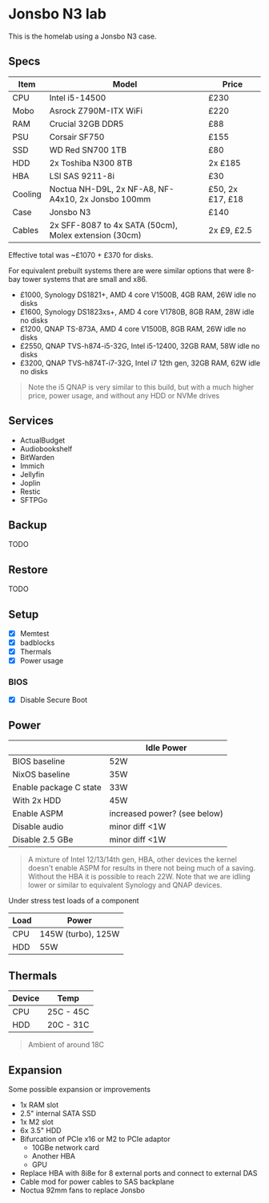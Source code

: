 <!--
SPDX-FileCopyrightText: Andrew Hayzen <ahayzen@gmail.com>

SPDX-License-Identifier: MPL-2.0
-->

# Jonsbo N3 lab

This is the homelab using a Jonsbo N3 case.

## Specs

| Item | Model | Price |
|------|-------|-------|
| CPU | Intel i5-14500 | £230 |
| Mobo | Asrock Z790M-ITX WiFi | £220 |
| RAM | Crucial 32GB DDR5 | £88 |
| PSU | Corsair SF750 | £155 |
| SSD | WD Red SN700 1TB | £80 |
| HDD | 2x Toshiba N300 8TB | 2x £185 |
| HBA | LSI SAS 9211-8i | £30 |
| Cooling | Noctua NH-D9L, 2x NF-A8, NF-A4x10, 2x Jonsbo 100mm | £50, 2x £17, £18 |
| Case | Jonsbo N3 | £140 |
| Cables | 2x SFF-8087 to 4x SATA (50cm), Molex extension (30cm) | 2x £9, £2.5 |

Effective total was ~£1070 + £370 for disks.

For equivalent prebuilt systems there are were similar options that were
8-bay tower systems that are small and x86.

  - £1000, Synology DS1821+, AMD 4 core V1500B, 4GB RAM, 26W idle no disks
  - £1600, Synology DS1823xs+, AMD 4 core V1780B, 8GB RAM, 28W idle no disks
  - £1200, QNAP TS-873A, AMD 4 core V1500B, 8GB RAM, 26W idle no disks
  - £2550, QNAP TVS-h874-i5-32G, Intel i5-12400, 32GB RAM, 58W idle no disks
  - £3200, QNAP TVS-h874T-i7-32G, Intel i7 12th gen, 32GB RAM, 62W idle no disks

> Note the i5 QNAP is very similar to this build, but with a much higher price, power usage, and without any HDD or NVMe drives

## Services

  - ActualBudget
  - Audiobookshelf
  - BitWarden
  - Immich
  - Jellyfin
  - Joplin
  - Restic
  - SFTPGo

## Backup

TODO

## Restore

TODO

## Setup

  - [x] Memtest
  - [x] badblocks
  - [x] Thermals
  - [x] Power usage

### BIOS

  - [x] Disable Secure Boot

## Power

|  | Idle Power |
|--|------------|
| BIOS baseline | 52W |
| NixOS baseline | 35W |
| Enable package C state | 33W |
| With 2x HDD | 45W |
| Enable ASPM | increased power? (see below) |
| Disable audio | minor diff <1W |
| Disable 2.5 GBe | minor diff <1W |

> A mixture of Intel 12/13/14th gen, HBA, other devices the kernel doesn't enable ASPM for results
in there not being much of a saving. Without the HBA it is possible to reach 22W.
Note that we are idling lower or similar to equivalent Synology and QNAP devices.

Under stress test loads of a component

| Load | Power |
|------|-------|
| CPU | 145W (turbo), 125W |
| HDD | 55W |

## Thermals

| Device | Temp |
|--------|------|
| CPU | 25C - 45C |
| HDD | 20C - 31C |

> Ambient of around 18C

## Expansion

Some possible expansion or improvements

  - 1x RAM slot
  - 2.5" internal SATA SSD
  - 1x M2 slot
  - 6x 3.5" HDD
  - Bifurcation of PCIe x16 or M2 to PCIe adaptor
    - 10GBe network card
    - Another HBA
    - GPU
  - Replace HBA with 8i8e for 8 external ports and connect to external DAS
  - Cable mod for power cables to SAS backplane
  - Noctua 92mm fans to replace Jonsbo
